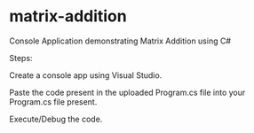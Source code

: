 # matrix-addition
Console Application demonstrating Matrix Addition using C#

Steps: 

Create a console app using Visual Studio.

Paste the code present in the uploaded Program.cs file into your Program.cs file present.

Execute/Debug the code.
